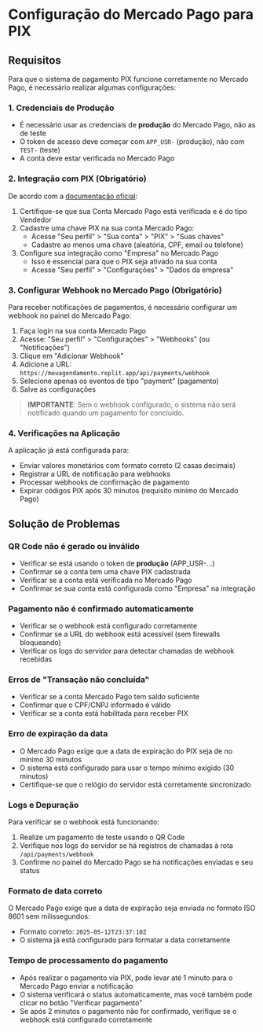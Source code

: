 # Configuração do Mercado Pago para PIX

## Requisitos
Para que o sistema de pagamento PIX funcione corretamente no Mercado Pago, é necessário realizar algumas configurações:

### 1. Credenciais de Produção
- É necessário usar as credenciais de **produção** do Mercado Pago, não as de teste
- O token de acesso deve começar com `APP_USR-` (produção), não com `TEST-` (teste)
- A conta deve estar verificada no Mercado Pago

### 2. Integração com PIX (Obrigatório)
De acordo com a [documentação oficial](https://www.mercadopago.com.br/developers/pt/docs/checkout-api/integration-configuration/integrate-with-pix):

1. Certifique-se que sua Conta Mercado Pago está verificada e é do tipo Vendedor
2. Cadastre uma chave PIX na sua conta Mercado Pago:
   - Acesse "Seu perfil" > "Sua conta" > "PIX" > "Suas chaves"
   - Cadastre ao menos uma chave (aleatória, CPF, email ou telefone)
3. Configure sua integração como "Empresa" no Mercado Pago
   - Isso é essencial para que o PIX seja ativado na sua conta
   - Acesse "Seu perfil" > "Configurações" > "Dados da empresa"

### 3. Configurar Webhook no Mercado Pago (Obrigatório)
Para receber notificações de pagamentos, é necessário configurar um webhook no painel do Mercado Pago:

1. Faça login na sua conta Mercado Pago
2. Acesse: "Seu perfil" > "Configurações" > "Webhooks" (ou "Notificações")
3. Clique em "Adicionar Webhook"
4. Adicione a URL: `https://meuagendamento.replit.app/api/payments/webhook`
5. Selecione apenas os eventos de tipo "payment" (pagamento)
6. Salve as configurações

> **IMPORTANTE**: Sem o webhook configurado, o sistema não será notificado quando um pagamento for concluído.

### 4. Verificações na Aplicação
A aplicação já está configurada para:

- Enviar valores monetários com formato correto (2 casas decimais)
- Registrar a URL de notificação para webhooks
- Processar webhooks de confirmação de pagamento
- Expirar códigos PIX após 30 minutos (requisito mínimo do Mercado Pago)

## Solução de Problemas

### QR Code não é gerado ou inválido
- Verificar se está usando o token de **produção** (APP_USR-...)
- Confirmar se a conta tem uma chave PIX cadastrada
- Verificar se a conta está verificada no Mercado Pago
- Confirmar se sua conta está configurada como "Empresa" na integração

### Pagamento não é confirmado automaticamente
- Verificar se o webhook está configurado corretamente
- Confirmar se a URL do webhook está acessível (sem firewalls bloqueando)
- Verificar os logs do servidor para detectar chamadas de webhook recebidas

### Erros de "Transação não concluída"
- Verificar se a conta Mercado Pago tem saldo suficiente
- Confirmar que o CPF/CNPJ informado é válido
- Verificar se a conta está habilitada para receber PIX

### Erro de expiração da data
- O Mercado Pago exige que a data de expiração do PIX seja de no mínimo 30 minutos
- O sistema está configurado para usar o tempo mínimo exigido (30 minutos)
- Certifique-se que o relógio do servidor está corretamente sincronizado

### Logs e Depuração
Para verificar se o webhook está funcionando:
1. Realize um pagamento de teste usando o QR Code
2. Verifique nos logs do servidor se há registros de chamadas à rota `/api/payments/webhook`
3. Confirme no painel do Mercado Pago se há notificações enviadas e seu status

### Formato de data correto
O Mercado Pago exige que a data de expiração seja enviada no formato ISO 8601 sem milissegundos:
- Formato correto: `2025-05-12T23:37:10Z`
- O sistema já está configurado para formatar a data corretamente

### Tempo de processamento do pagamento
- Após realizar o pagamento via PIX, pode levar até 1 minuto para o Mercado Pago enviar a notificação
- O sistema verificará o status automaticamente, mas você também pode clicar no botão "Verificar pagamento"
- Se após 2 minutos o pagamento não for confirmado, verifique se o webhook está configurado corretamente